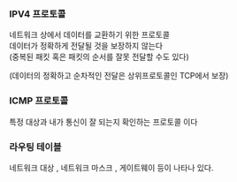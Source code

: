 ### IPV4 프로토콜  
네트워크 상에서 데이터를 교환하기 위한 프로토콜  
데이터가 정확하게 전달될 것을 보장하지 않는다  
(중복된 패킷 혹은 패킷의 순서를 잘못 전달할 수도 있다)  

(데이터의 정확하고 순차적인 전달은 상위프로토콜인 TCP에서 보장)  

### ICMP 프로토콜     
특정 대상과 내가 통신이 잘 되는지 확인하는 프로토콜 이다  

### 라우팅 테이블  
네트워크 대상 , 네트워크 마스크 , 게이트웨이 등이 나타나 있다.  


